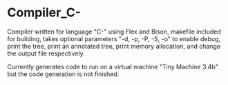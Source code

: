 # Compiler_C-

Compiler written for language "C-" using Flex and Bison, makefile included for building, 
takes optional parameters "-d, -p, -P, -S, -o" to enable debug, print the tree, print an annotated tree, print 
memory allocation, and change the output file respectively.

Currently generates code to run on a virtual machine "Tiny Machine 3.4b" but the code generation is not finished.
